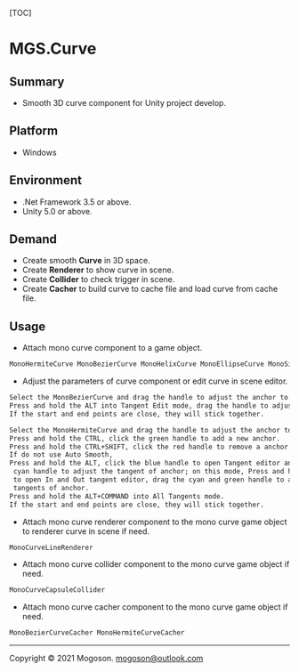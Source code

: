 [TOC]

# MGS.Curve

## Summary

- Smooth 3D curve component for Unity project develop.

## Platform

- Windows

## Environment

- .Net Framework 3.5 or above.
- Unity 5.0 or above.

## Demand

- Create smooth **Curve** in 3D space.
- Create **Renderer** to show curve in scene.
- Create **Collider** to check trigger in scene.
- Create **Cacher** to build curve to cache file and load curve from cache file.

## Usage

- Attach mono curve component to a game object.

```tex
MonoHermiteCurve MonoBezierCurve MonoHelixCurve MonoEllipseCurve MonoSinCurve
```

- Adjust the parameters of curve component or edit curve in scene editor.

```tex
Select the MonoBezierCurve and drag the handle to adjust the anchor to see effect.
Press and hold the ALT into Tangent Edit mode, drag the handle to adjust the tangent of anchor.
If the start and end points are close, they will stick together.

Select the MonoHermiteCurve and drag the handle to adjust the anchor to see effect.
Press and hold the CTRL, click the green handle to add a new anchor.
Press and hold the CTRL+SHIFT, click the red handle to remove a anchor.
If do not use Auto Smooth,
Press and hold the ALT, click the blue handle to open Tangent editor and drag the
 cyan handle to adjust the tangent of anchor; on this mode, Press and hold the SHIFT
 to open In and Out tangent editor, drag the cyan and green handle to adjust the
 tangents of anchor.
Press and hold the ALT+COMMAND into All Tangents mode.
If the start and end points are close, they will stick together.
```

- Attach mono curve renderer component to the mono curve game object to renderer curve in scene  if need.
```tex
MonoCurveLineRenderer
```

- Attach mono curve collider component to the mono curve game object if need.
```tex
MonoCurveCapsuleCollider
```

- Attach mono curve cacher component to the mono curve game object if need.
```tex
MonoBezierCurveCacher MonoHermiteCurveCacher
```

------

Copyright © 2021 Mogoson.	mogoson@outlook.com